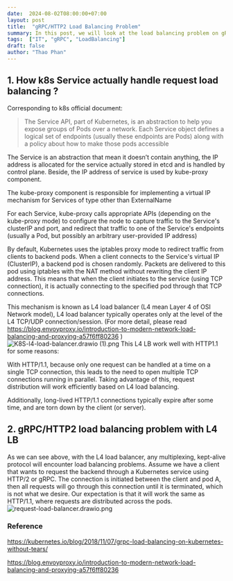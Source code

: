 ```yaml
---
date:  2024-08-02T08:00:00+07:00
layout: post
title:  "gRPC/HTTP2 Load Balancing Problem"
summary: In this post, we will look at the load balancing problem on gRPC/HTTP2.
tags:  ["IT", "gRPC", "LoadBalancing"]
draft: false
author: "Thao Phan"
---
```


## 1. How k8s Service actually handle request load balancing ?

Corresponding to k8s official document:

> The Service API, part of Kubernetes, is an abstraction to help you expose groups of Pods over a network. Each Service object defines a logical set of endpoints (usually these endpoints are Pods) along with a policy about how to make those pods accessible

The Service is an abstraction that mean it doesn’t contain anything, the IP address is allocated for the service actually stored in etcd and is handled by control plane. Beside, the IP address of service is used by kube-proxy component.

The kube-proxy component is responsible for implementing a virtual IP mechanism for Services of type other than ExternalName

For each Service, kube-proxy calls appropriate APIs (depending on the kube-proxy mode) to configure the node to capture traffic to the Service's clusterIP and port, and redirect that traffic to one of the Service's endpoints (usually a Pod, but possibly an arbitrary user-provided IP address)

By default, Kubernetes uses the iptables proxy mode to redirect traffic from clients to backend pods. When a client connects to the Service's virtual IP (ClusterIP), a backend pod is chosen randomly. Packets are delivered to this pod using iptables with the NAT method without rewriting the client IP address. This means that when the client initiates to the service (using TCP connection), it is actually connecting to the specified pod through that TCP connections.

This mechanism is known as L4 load balancer (L4 mean Layer 4 of OSI Network model), L4 load balancer typically operates only at the level of the L4 TCP/UDP connection/session. (For more detail, please read https://blog.envoyproxy.io/introduction-to-modern-network-load-balancing-and-proxying-a57f6ff80236 )
![K8S-l4-load-balancer.drawio (1).png](/image/2024-08-02-grpc-load-balancing-problem/K8S-l4-load-balancer.drawio.png)
This L4 LB work well with HTTP1.1 for some reasons:

With HTTP/1.1, because only one request can be handled at a time on a single TCP connection, this leads to the need to open multiple TCP connections running in parallel. Taking advantage of this, request distribution will work efficiently based on L4 load balancing.

Additionally, long-lived HTTP/1.1 connections typically expire after some time, and are torn down by the client (or server).

## 2. gRPC/HTTP2 load balancing problem with L4 LB

As we can see above, with the L4 load balancer, any multiplexing, kept-alive protocol will encounter load balancing problems. Assume we have a client that wants to request the backend through a Kubernetes service using HTTP/2 or gRPC. The connection is initiated between the client and pod A, then all requests will go through this connection until it is terminated, which is not what we desire. Our expectation is that it will work the same as HTTP/1.1, where requests are distributed across the pods.
![request-load-balancer.drawio.png](/image/2024-08-02-grpc-load-balancing-problem/request-load-balancer.drawio.png)
### Reference

https://kubernetes.io/blog/2018/11/07/grpc-load-balancing-on-kubernetes-without-tears/

https://blog.envoyproxy.io/introduction-to-modern-network-load-balancing-and-proxying-a57f6ff80236 